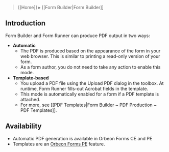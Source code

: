 > [[Home]] ▸ [[Form Builder|Form Builder]]

## Introduction

Form Builder and Form Runner can produce PDF output in two ways:

- __Automatic__
    - The PDF is produced based on the appearance of the form in your web browser. This is similar to printing a read-only version of your form.
    - As a form author, you do not need to take any action to enable this mode.
- __Template-based__
    - You upload a PDF file using the Upload PDF dialog in the toolbox. At runtime, Form Runner fills-out Acrobat fields in the template.
    - This mode is automatically enabled for a form if a PDF template is attached.
    - For more, see [[PDF Templates|Form Builder ~ PDF Production ~ PDF Templates]].

## Availability

- Automatic PDF generation is available in Orbeon Forms CE and PE
- Templates are an [Orbeon Forms PE](http://www.orbeon.com/download) feature.

